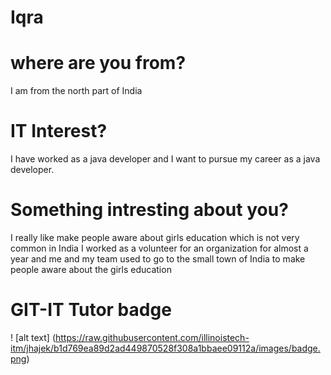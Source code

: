 # Iqra

# where are you from?
I am from the north part of India 

# IT Interest?
I have worked as a java developer and I want to pursue my career as a java developer.

# Something intresting about you?
I really like make people aware about girls education which is not very common in India I worked as a volunteer for an organization for almost a year and me and my team used to go to the small town of India to make people aware about the girls education

# GIT-IT Tutor badge
! [alt text] (https://raw.githubusercontent.com/illinoistech-itm/jhajek/b1d769ea89d2ad449870528f308a1bbaee09112a/images/badge.png)

